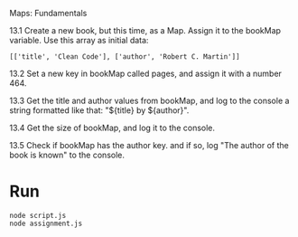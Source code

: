 Maps: Fundamentals

13.1 Create a new book, but this time, as a Map. Assign it to the bookMap variable. Use this array as initial data:

```
[['title', 'Clean Code'], ['author', 'Robert C. Martin']]
```

13.2 Set a new key in bookMap called pages, and assign it with a number 464.

13.3 Get the title and author values from bookMap, and log to the console a string formatted like that: "${title} by ${author}".

13.4 Get the size of bookMap, and log it to the console.

13.5 Check if bookMap has the author key. and if so, log "The author of the book is known" to the console.

# Run

```
node script.js
node assignment.js
```
